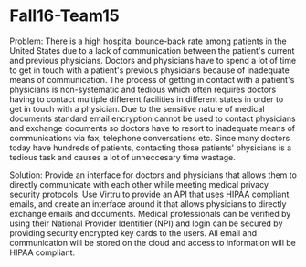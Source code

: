 # Fall16-Team15

Problem: There is a high hospital bounce-back rate among patients in the United States due to a lack of communication between the patient's current and previous physicians. Doctors and physicians have to spend a lot of time to get in touch with a patient's previous physicians because of inadequate means of communication. The process of getting in contact with a patient's physicians is non-systematic and tedious which often requires doctors having to contact multiple different facilities in different states in order to get in touch with a physician. Due to the sensitive nature of medical documents standard email encryption cannot be used to contact physicians and exchange documents so doctors have to resort to inadequate means of communications via fax, telephone conversations etc. Since many doctors today have hundreds of patients, contacting those patients' physicians is a tedious task and causes a lot of unneccesary time wastage. 

Solution: Provide an interface for doctors and physicians that allows them to directly communicate with each other while meeting medical privacy security protocols. Use Virtru to provide an API that uses HIPAA compliant emails, and create an interface around it that allows physicians to directly exchange emails and documents. Medical professionals can be verified by using their National Provider Identifier (NPI) and login can be secured by providing security encrypted key cards to the users. All email and communication will be stored on the cloud and access to information will be HIPAA compliant.
